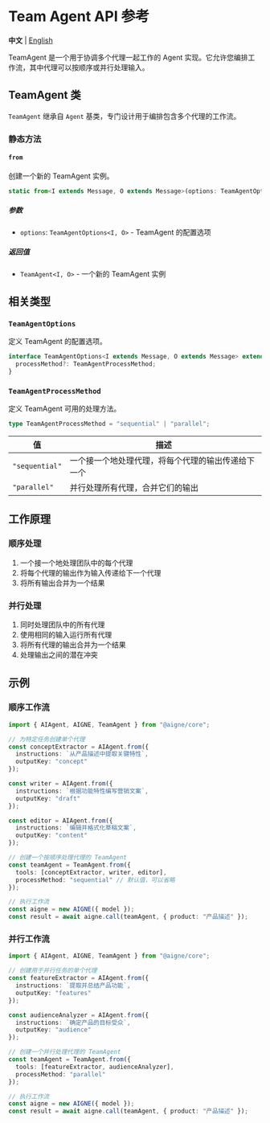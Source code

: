 # Team Agent API 参考

**中文** | [English](./team-agent-api.md)

TeamAgent 是一个用于协调多个代理一起工作的 Agent 实现。它允许您编排工作流，其中代理可以按顺序或并行处理输入。

## TeamAgent 类

`TeamAgent` 继承自 `Agent` 基类，专门设计用于编排包含多个代理的工作流。

### 静态方法

#### `from`

创建一个新的 TeamAgent 实例。

```typescript
static from<I extends Message, O extends Message>(options: TeamAgentOptions<I, O>): TeamAgent<I, O>
```

##### 参数

- `options`: `TeamAgentOptions<I, O>` - TeamAgent 的配置选项

##### 返回值

- `TeamAgent<I, O>` - 一个新的 TeamAgent 实例

## 相关类型

### `TeamAgentOptions`

定义 TeamAgent 的配置选项。

```typescript
interface TeamAgentOptions<I extends Message, O extends Message> extends AgentOptions<I, O> {
  processMethod?: TeamAgentProcessMethod;
}
```

### `TeamAgentProcessMethod`

定义 TeamAgent 可用的处理方法。

```typescript
type TeamAgentProcessMethod = "sequential" | "parallel";
```

| 值 | 描述 |
|-------|-------------|
| `"sequential"` | 一个接一个地处理代理，将每个代理的输出传递给下一个 |
| `"parallel"` | 并行处理所有代理，合并它们的输出 |

## 工作原理

### 顺序处理

1. 一个接一个地处理团队中的每个代理
2. 将每个代理的输出作为输入传递给下一个代理
3. 将所有输出合并为一个结果

### 并行处理

1. 同时处理团队中的所有代理
2. 使用相同的输入运行所有代理
3. 将所有代理的输出合并为一个结果
4. 处理输出之间的潜在冲突

## 示例

### 顺序工作流

```typescript
import { AIAgent, AIGNE, TeamAgent } from "@aigne/core";

// 为特定任务创建单个代理
const conceptExtractor = AIAgent.from({
  instructions: `从产品描述中提取关键特性`,
  outputKey: "concept"
});

const writer = AIAgent.from({
  instructions: `根据功能特性编写营销文案`,
  outputKey: "draft"
});

const editor = AIAgent.from({
  instructions: `编辑并格式化草稿文案`,
  outputKey: "content"
});

// 创建一个按顺序处理代理的 TeamAgent
const teamAgent = TeamAgent.from({
  tools: [conceptExtractor, writer, editor],
  processMethod: "sequential" // 默认值，可以省略
});

// 执行工作流
const aigne = new AIGNE({ model });
const result = await aigne.call(teamAgent, { product: "产品描述" });
```

### 并行工作流

```typescript
import { AIAgent, AIGNE, TeamAgent } from "@aigne/core";

// 创建用于并行任务的单个代理
const featureExtractor = AIAgent.from({
  instructions: `提取并总结产品功能`,
  outputKey: "features"
});

const audienceAnalyzer = AIAgent.from({
  instructions: `确定产品的目标受众`,
  outputKey: "audience"
});

// 创建一个并行处理代理的 TeamAgent
const teamAgent = TeamAgent.from({
  tools: [featureExtractor, audienceAnalyzer],
  processMethod: "parallel"
});

// 执行工作流
const aigne = new AIGNE({ model });
const result = await aigne.call(teamAgent, { product: "产品描述" });

